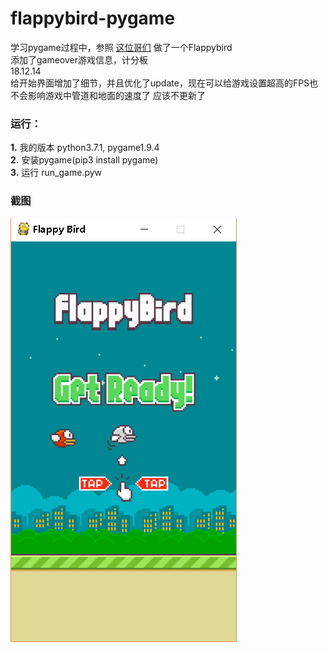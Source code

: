 # flappybird-pygame

学习pygame过程中，参照
[这位哥们](https://github.com/sourabhv/FlapPyBird/)
做了一个Flappybird  
添加了gameover游戏信息，计分板  
18.12.14  
给开始界面增加了细节，并且优化了update，现在可以给游戏设置超高的FPS也不会影响游戏中管道和地面的速度了
应该不更新了

### 运行：
**1.** 我的版本 python3.7.1, pygame1.9.4  
**2.** 安装pygame(pip3 install pygame)  
**3.** 运行 run_game.pyw

### 截图
![image](screenshot.png)
